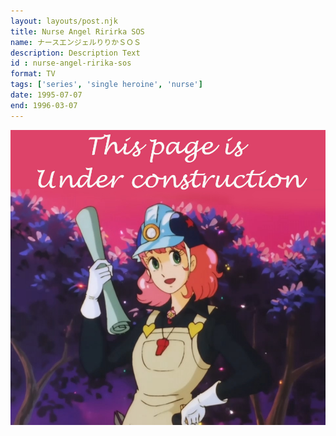 ```yaml
---
layout: layouts/post.njk
title: Nurse Angel Ririrka SOS
name: ナースエンジェルりりかＳＯＳ
description: Description Text
id : nurse-angel-ririka-sos
format: TV
tags: ['series', 'single heroine', 'nurse']
date: 1995-07-07
end: 1996-03-07
---
```


<img class="construction" src="/media/assets/construction.jpg">